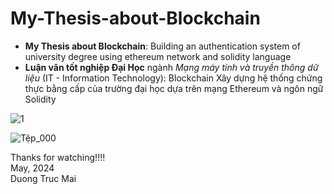 # My-Thesis-about-Blockchain
- **My Thesis about Blockchain**: Building an authentication system of university degree using ethereum network and solidity language
- **Luận văn tốt nghiệp Đại Học** ngành _Mạng máy tính và truyền thông dữ liệu_ (IT - Information Technology): Blockchain Xây dựng hệ thống chứng thực bằng cấp của trường đại học dựa trên mạng Ethereum và ngôn ngữ Solidity
  
![1](https://github.com/duongtrucmai/My-Thesis-about-Blockchain/assets/95559754/54c933eb-ca8f-4379-a16a-87343ee6eb35)

![Tệp_000](https://github.com/duongtrucmai/My-Thesis-about-Blockchain/assets/95559754/74056f25-c52e-4240-b321-85ec9f071be1)

Thanks for watching!!!!  
May, 2024  
Duong Truc Mai

